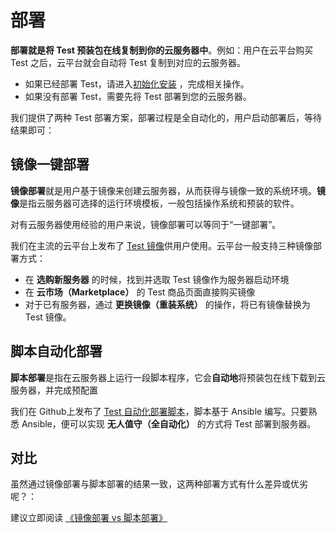 # 部署

**部署就是将 Test 预装包在线复制到你的云服务器中**。例如：用户在云平台购买 Test 之后，云平台就会自动将 Test 复制到对应的云服务器。

- 如果已经部署 Test，请进入[初始化安装](/zh/stack-installation.md) ，完成相关操作。
- 如果没有部署 Test，需要先将 Test 部署到您的云服务器。

我们提供了两种 Test 部署方案，部署过程是全自动化的，用户启动部署后，等待结果即可：

## 镜像一键部署

**镜像部署**就是用户基于镜像来创建云服务器，从而获得与镜像一致的系统环境。**镜像**是指云服务器可选择的运行环境模板，一般包括操作系统和预装的软件。

对有云服务器使用经验的用户来说，镜像部署可以等同于“一键部署”。

我们在主流的云平台上发布了 [Test 镜像](https://apps.websoft9.com/test)供用户使用。云平台一般支持三种镜像部署方式：

* 在 **选购新服务器** 的时候，找到并选取 Test 镜像作为服务器启动环境
* 在 **云市场（Marketplace）**  的 Test 商品页面直接购买镜像
* 对于已有服务器，通过 **更换镜像（重装系统）** 的操作，将已有镜像替换为 Test 镜像。

## 脚本自动化部署

**脚本部署**是指在云服务器上运行一段脚本程序，它会**自动地**将预装包在线下载到云服务器，并完成预配置

我们在 Github上发布了 [Test 自动化部署脚本](https://github.com/Websoft9/ansible-test)，脚本基于 Ansible 编写。只要熟悉 Ansible，便可以实现 **无人值守（全自动化）** 的方式将 Test 部署到服务器。

## 对比

虽然通过镜像部署与脚本部署的结果一致，这两种部署方式有什么差异或优劣呢？：

建议立即阅读 [《镜像部署 vs 脚本部署》](https://support.websoft9.com/docs/faq/zh/bz-product.html#镜像部署-vs-脚本部署)